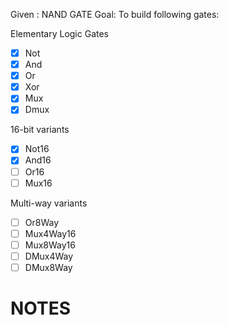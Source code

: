 Given : NAND GATE
Goal: To build following gates:

Elementary Logic Gates
- [x] Not
- [x] And
- [x] Or
- [x] Xor
- [x] Mux
- [x] Dmux

16-bit variants
- [x] Not16
- [x] And16
- [ ] Or16
- [ ] Mux16

Multi-way variants
- [ ] Or8Way
- [ ] Mux4Way16
- [ ] Mux8Way16
- [ ] DMux4Way
- [ ] DMux8Way

# NOTES

